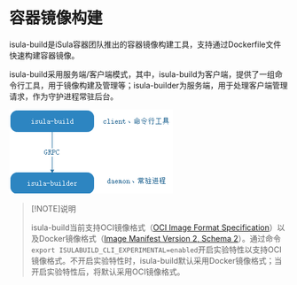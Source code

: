 # 容器镜像构建

isula-build是iSula容器团队推出的容器镜像构建工具，支持通过Dockerfile文件快速构建容器镜像。

isula-build采用服务端/客户端模式，其中，isula-build为客户端，提供了一组命令行工具，用于镜像构建及管理等；isula-builder为服务端，用于处理客户端管理请求，作为守护进程常驻后台。

![isula-build architecture](./figures/isula-build_arch.png)

> [!NOTE]说明
>
> isula-build当前支持OCI镜像格式（[OCI Image Format Specification](https://github.com/opencontainers/image-spec/blob/main/spec.md/)）以及Docker镜像格式（[Image Manifest Version 2, Schema 2](https://docs.docker.com/registry/spec/manifest-v2-2/)）。通过命令`export ISULABUILD_CLI_EXPERIMENTAL=enabled`开启实验特性以支持OCI镜像格式。不开启实验特性时，isula-build默认采用Docker镜像格式；当开启实验特性后，将默认采用OCI镜像格式。
